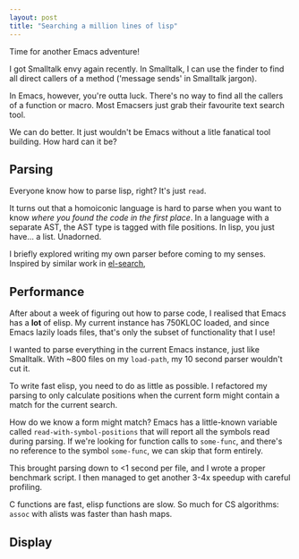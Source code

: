 ```yaml
--- 
layout: post
title: "Searching a million lines of lisp"
---
```


Time for another Emacs adventure!

I got Smalltalk envy again recently. In Smalltalk, I can use the
finder to find all direct callers of a method ('message sends' in
Smalltalk jargon).

In Emacs, however, you're outta luck. There's no way to find all the
callers of a function or macro. Most Emacsers just grab their
favourite text search tool.

We can do better. It just wouldn't be Emacs without a litle fanatical
tool building. How hard can it be?

## Parsing

Everyone know how to parse lisp, right? It's just `read`.

It turns out that a homoiconic language is hard to parse when you want
to know *where you found the code in the first place*. In a language
with a separate AST, the AST type is tagged with file positions. In
lisp, you just have... a list. Unadorned.

I briefly explored writing my own parser before coming to my
senses. Inspired by similar work in
[el-search](https://elpa.gnu.org/packages/el-search.html), 

## Performance

After about a week of figuring out how to parse code, I realised that
Emacs has a **lot** of elisp. My current instance has 750KLOC loaded,
and since Emacs lazily loads files, that's only the subset of
functionality that I use!

I wanted to parse everything in the current Emacs instance, just like
Smalltalk. With ~800 files on my `load-path`, my 10 second parser
wouldn't cut it.

To write fast elisp, you need to do as little as possible. I
refactored my parsing to only calculate positions when the current
form might contain a match for the current search.

How do we know a form might match? Emacs has a little-known variable
called `read-with-symbol-positions` that will report all the symbols
read during parsing. If we're looking for function calls to
`some-func`, and there's no reference to the symbol `some-func`, we
can skip that form entirely.

This brought parsing down to <1 second per file, and I wrote a proper
benchmark script. I then managed to get another 3-4x speedup with
careful profiling. 

C functions are fast, elisp functions are slow. So
much for CS algorithms: `assoc` with alists was faster than hash
maps.

## Display


